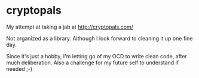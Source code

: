 # cryptopals

My attempt at taking a jab at http://cryptopals.com/

Not organized as a library. Although I look forward to cleaning it up one fine day.

Since it's just a hobby, I'm letting go of my OCD to write clean code, after much deliberation. Also a challenge for my future self to understand if needed ;-)
